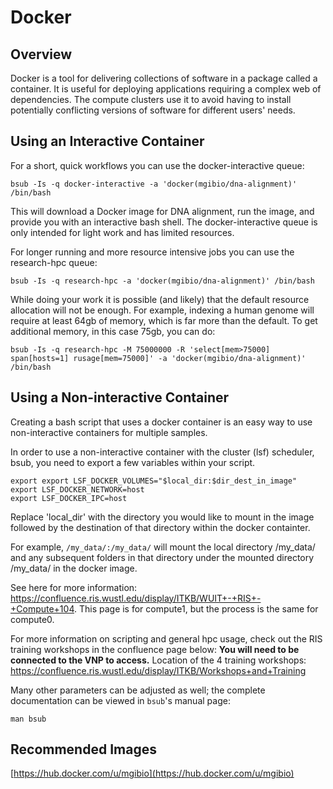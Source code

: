 # Docker

## Overview
Docker is a tool for delivering collections of software in a package called a container. It is useful for deploying applications requiring a complex web of dependencies. The compute clusters use it to avoid having to install potentially conflicting versions of software for different users' needs.

## Using an Interactive Container
For a short, quick workflows you can use the docker-interactive queue:

```
bsub -Is -q docker-interactive -a 'docker(mgibio/dna-alignment)' /bin/bash
```

This will download a Docker image for DNA alignment, run the image, and provide you with an interactive bash shell. The docker-interactive queue is only intended for light work and has limited resources.

For longer running and more resource intensive jobs you can use the research-hpc queue:

```
bsub -Is -q research-hpc -a 'docker(mgibio/dna-alignment)' /bin/bash
```

While doing your work it is possible (and likely) that the default resource allocation will not be enough. For example, indexing a human genome will require at least 64gb of memory, which is far more than the default. To get additional memory, in this case 75gb, you can do:

```
bsub -Is -q research-hpc -M 75000000 -R 'select[mem>75000] span[hosts=1] rusage[mem=75000]' -a 'docker(mgibio/dna-alignment)' /bin/bash
```
## Using a Non-interactive Container
Creating a bash script that uses a docker container is an easy way to use non-interactive containers for multiple samples.

In order to use a non-interactive container with the cluster (lsf) scheduler, bsub, you need to export a few variables within your script.

```
export export LSF_DOCKER_VOLUMES="$local_dir:$dir_dest_in_image"
export LSF_DOCKER_NETWORK=host
export LSF_DOCKER_IPC=host
```
Replace 'local_dir' with the directory you would like to mount in the image followed by the destination of that directory within the docker containter. 

For example, ```/my_data/:/my_data/``` will mount the local directory /my_data/ and any subsequent folders in that directory under the mounted directory /my_data/ in the docker image. 

See here for more information: https://confluence.ris.wustl.edu/display/ITKB/WUIT+-+RIS+-+Compute+104. This page is for compute1, but the process is the same for compute0.


For more information on scripting and general hpc usage, check out the RIS training workshops in the confluence page below:
**You will need to be connected to the VNP to access.**
Location of the 4 training workshops: https://confluence.ris.wustl.edu/display/ITKB/Workshops+and+Training


Many other parameters can be adjusted as well; the complete documentation can be viewed in `bsub`'s manual page:

```
man bsub
```

## Recommended Images
[https://hub.docker.com/u/mgibio](https://hub.docker.com/u/mgibio)
